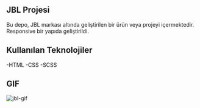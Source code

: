 ## JBL Projesi

Bu depo, JBL markası altında geliştirilen bir ürün veya projeyi içermektedir. Responsive bir yapıda geliştirildi.

## Kullanılan Teknolojiler

-HTML
-CSS 
-SCSS

## GIF

![jbl-gif](https://github.com/onderakkoz/jbl-project/assets/158616687/c648de04-fa92-49ed-8b89-c492bf88b4b8)
